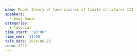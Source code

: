 ```yaml
---
name: Model theory of tame classes of finite structures III
speakers:
  - Anuj Dawar
categories:
  - Tutorial
time_start: '10:00'
time_end: '11:00'
talk_date: 2024-06-25
room: J222
---
```

